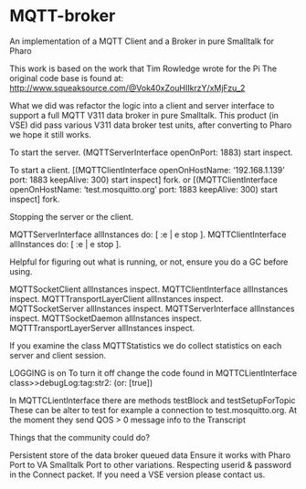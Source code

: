 # MQTT-broker
An implementation of a MQTT Client and a Broker in pure Smalltalk for Pharo

This work is based on the work that Tim Rowledge wrote for the Pi
The original code base is found at:
http://www.squeaksource.com/@Vok40xZouHIIkrzY/xMjFzu_2

What we did was refactor the logic into a client and server interface to support a full MQTT V311 data broker in pure Smalltalk.
This product (in VSE) did pass various V311 data broker test units, after converting to Pharo we hope it still works.

To start the server.
(MQTTServerInterface openOnPort: 1883) start inspect.

To start a client.
[(MQTTClientInterface openOnHostName: ‘192.168.1.139’ port: 1883 keepAlive: 300) start inspect] fork.
or
[(MQTTClientInterface openOnHostName: ‘test.mosquitto.org’ port: 1883 keepAlive: 300) start inspect] fork.

Stopping the server or the client.

MQTTServerInterface  allInstances do: [ :e | e stop ].
MQTTClientInterface  allInstances do: [ :e | e stop ].


Helpful for figuring out what is running, or not, ensure you do a GC before using. 

MQTTSocketClient  allInstances  inspect.
MQTTClientInterface allInstances  inspect.
MQTTTransportLayerClient allInstances  inspect.
MQTTSocketServer  allInstances  inspect.
MQTTServerInterface allInstances inspect.
MQTTSocketDaemon allInstances inspect.
MQTTTransportLayerServer allInstances inspect.

If you examine the class MQTTStatistics we do collect statistics on each server and client session. 

LOGGING is on
To turn it off change the code found in MQTTCLientInterface class>>debugLog:tag:str2: 
(or: [true]) 

In MQTTCLientInterface
there are methods testBlock and testSetupForTopic 
These can be alter to test for example a connection to test.mosquitto.org. 
At the moment they send QOS > 0 message info to the Transcript


Things that the community could do? 

Persistent store of the data broker queued data
Ensure it works with Pharo
Port to VA Smalltalk
Port to other variations. 
Respecting userid & password in the Connect packet.
If you need a VSE version please contact us. 


